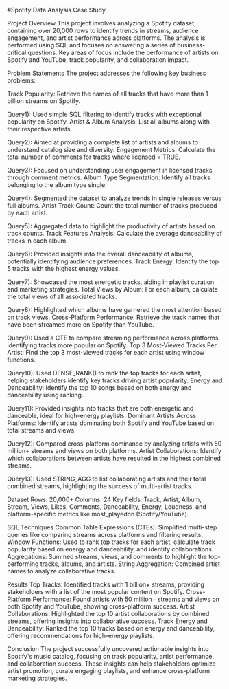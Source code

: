#Spotify Data Analysis Case Study

Project Overview
This project involves analyzing a Spotify dataset containing over 20,000 rows to identify trends in streams, audience engagement, and artist performance across platforms. The analysis is performed using SQL and focuses on answering a series of business-critical questions. Key areas of focus include the performance of artists on Spotify and YouTube, track popularity, and collaboration impact.

Problem Statements
The project addresses the following key business problems:

Track Popularity: Retrieve the names of all tracks that have more than 1 billion streams on Spotify.

Query1): Used simple SQL filtering to identify tracks with exceptional popularity on Spotify.
Artist & Album Analysis: List all albums along with their respective artists.

Query2): Aimed at providing a complete list of artists and albums to understand catalog size and diversity.
Engagement Metrics: Calculate the total number of comments for tracks where licensed = TRUE.

Query3): Focused on understanding user engagement in licensed tracks through comment metrics.
Album Type Segmentation: Identify all tracks belonging to the album type single.

Query4): Segmented the dataset to analyze trends in single releases versus full albums.
Artist Track Count: Count the total number of tracks produced by each artist.

Query5): Aggregated data to highlight the productivity of artists based on track counts.
Track Features Analysis: Calculate the average danceability of tracks in each album.

Query6): Provided insights into the overall danceability of albums, potentially identifying audience preferences.
Track Energy: Identify the top 5 tracks with the highest energy values.

Query7): Showcased the most energetic tracks, aiding in playlist curation and marketing strategies.
Total Views by Album: For each album, calculate the total views of all associated tracks.

Query8): Highlighted which albums have garnered the most attention based on track views.
Cross-Platform Performance: Retrieve the track names that have been streamed more on Spotify than YouTube.

Query9): Used a CTE to compare streaming performance across platforms, identifying tracks more popular on Spotify.
Top 3 Most-Viewed Tracks Per Artist: Find the top 3 most-viewed tracks for each artist using window functions.

Query10): Used DENSE_RANK() to rank the top tracks for each artist, helping stakeholders identify key tracks driving artist popularity.
Energy and Danceability: Identify the top 10 songs based on both energy and danceability using ranking.

Query11): Provided insights into tracks that are both energetic and danceable, ideal for high-energy playlists.
Dominant Artists Across Platforms: Identify artists dominating both Spotify and YouTube based on total streams and views.

Query12): Compared cross-platform dominance by analyzing artists with 50 million+ streams and views on both platforms.
Artist Collaborations: Identify which collaborations between artists have resulted in the highest combined streams.

Query13): Used STRING_AGG to list collaborating artists and their total combined streams, highlighting the success of multi-artist tracks.

Dataset
Rows: 20,000+
Columns: 24
Key fields: Track, Artist, Album, Stream, Views, Likes, Comments, Danceability, Energy, Loudness, and platform-specific metrics like most_playedon (Spotify/YouTube).

SQL Techniques
Common Table Expressions (CTEs): Simplified multi-step queries like comparing streams across platforms and filtering results.
Window Functions: Used to rank top tracks for each artist, calculate track popularity based on energy and danceability, and identify collaborations.
Aggregations: Summed streams, views, and comments to highlight the top-performing tracks, albums, and artists.
String Aggregation: Combined artist names to analyze collaborative tracks.

Results
Top Tracks: Identified tracks with 1 billion+ streams, providing stakeholders with a list of the most popular content on Spotify.
Cross-Platform Performance: Found artists with 50 million+ streams and views on both Spotify and YouTube, showing cross-platform success.
Artist Collaborations: Highlighted the top 10 artist collaborations by combined streams, offering insights into collaborative success.
Track Energy and Danceability: Ranked the top 10 tracks based on energy and danceability, offering recommendations for high-energy playlists.


Conclusion
The project successfully uncovered actionable insights into Spotify's music catalog, focusing on track popularity, artist performance, and collaboration success. These insights can help stakeholders optimize artist promotion, curate engaging playlists, and enhance cross-platform marketing strategies.
